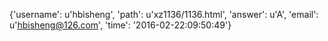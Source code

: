 {'username': u'hbisheng', 'path': u'xz1136/1136.html', 'answer': u'A', 'email': u'hbisheng@126.com', 'time': '2016-02-22:09:50:49'}